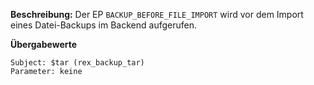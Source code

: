 
**Beschreibung:** Der EP `BACKUP_BEFORE_FILE_IMPORT` wird vor dem Import eines Datei-Backups im Backend aufgerufen.

**Übergabewerte**

```
Subject: $tar (rex_backup_tar)
Parameter: keine
```
